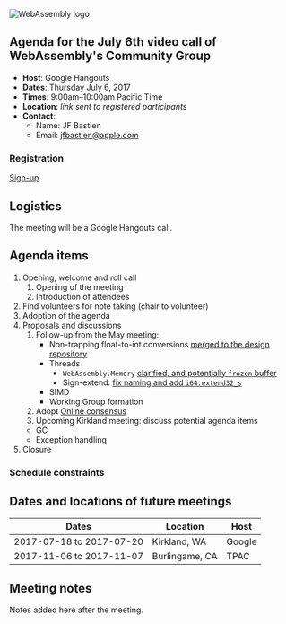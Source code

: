 ![WebAssembly logo](/images/WebAssembly.png)

## Agenda for the July 6th video call of WebAssembly's Community Group

- **Host**: Google Hangouts
- **Dates**: Thursday July 6, 2017
- **Times**: 9:00am–10:00am Pacific Time
- **Location**: *link sent to registered participants*
- **Contact**:
    - Name: JF Bastien
    - Email: jfbastien@apple.com

### Registration

[Sign-up](https://goo.gl/forms/9iKZxiHSWFcB99cz1)

## Logistics

The meeting will be a Google Hangouts call.

## Agenda items

1. Opening, welcome and roll call
    1. Opening of the meeting
    1. Introduction of attendees
1. Find volunteers for note taking (chair to volunteer)
1. Adoption of the agenda
1. Proposals and discussions
    1. Follow-up from the May meeting:
       - Non-trapping float-to-int conversions [merged to the design repository](https://github.com/WebAssembly/design/pull/1089)
       - Threads
         * `WebAssembly.Memory` [clarified, and potentially `frozen` buffer](https://github.com/WebAssembly/threads/pull/32#issuecomment-311175403)
         * Sign-extend: [fix naming and add `i64.extend32_s`](https://github.com/WebAssembly/threads/issues/34)
       - SIMD
       - Working Group formation
    1. Adopt [Online consensus](https://github.com/WebAssembly/meetings/pull/18)
    1. Upcoming Kirkland meeting: discuss potential agenda items
      - GC
      - Exception handling
1. Closure

### Schedule constraints

## Dates and locations of future meetings

| Dates                    | Location          | Host       |
|--------------------------|-------------------|------------|
| 2017-07-18 to 2017-07-20 | Kirkland, WA      | Google     |
| 2017-11-06 to 2017-11-07 | Burlingame, CA    | TPAC       |

## Meeting notes

Notes added here after the meeting.
